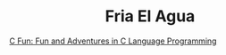 <center>

# Fria El Agua

</center>

[C Fun: Fun and Adventures in C Language Programming](cfun/index.md)
